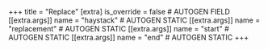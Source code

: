 +++
title = "Replace"
[extra]
is_override = false # AUTOGEN FIELD
[[extra.args]]
name = "haystack" # AUTOGEN STATIC
[[extra.args]]
name = "replacement" # AUTOGEN STATIC
[[extra.args]]
name = "start" # AUTOGEN STATIC
[[extra.args]]
name = "end" # AUTOGEN STATIC
+++